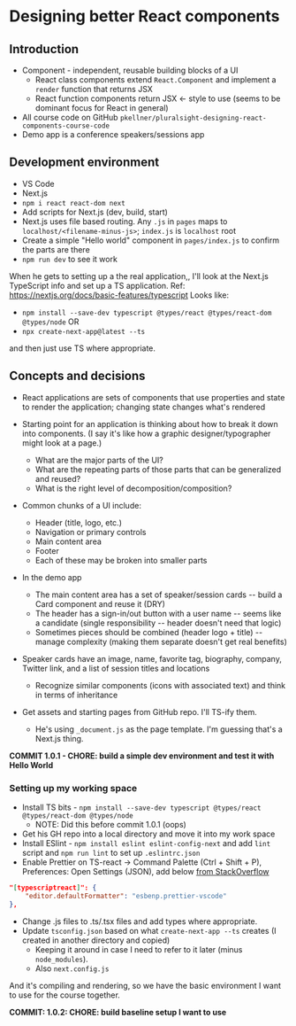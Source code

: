 # Designing better React components

## Introduction

-  Component - independent, reusable building blocks of a UI
   -  React class components extend `React.Component` and implement a `render` function that returns JSX
   -  React function components return JSX <- style to use (seems to be dominant focus for React in general)
-  All course code on GitHub `pkellner/pluralsight-designing-react-components-course-code`
-  Demo app is a conference speakers/sessions app

## Development environment

-  VS Code
-  Next.js
-  `npm i react react-dom next`
-  Add scripts for Next.js (dev, build, start)
-  Next.js uses file based routing. Any `.js` in `pages` maps to `localhost/<filename-minus-js>`; `index.js` is `localhost` root
-  Create a simple "Hello world" component in `pages/index.js` to confirm the parts are there
-  `npm run dev` to see it work

When he gets to setting up a the real application,, I'll look at the Next.js TypeScript info and set up a TS application.
Ref: https://nextjs.org/docs/basic-features/typescript
Looks like:

-  `npm install --save-dev typescript @types/react @types/react-dom @types/node`
   OR
-  `npx create-next-app@latest --ts`

and then just use TS where appropriate.

## Concepts and decisions

-  React applications are sets of components that use properties and state to render the application; changing state changes what's rendered
-  Starting point for an application is thinking about how to break it down into components. (I say it's like how a graphic designer/typographer might look at a page.)
   -  What are the major parts of the UI?
   -  What are the repeating parts of those parts that can be generalized and reused?
   -  What is the right level of decomposition/composition?
-  Common chunks of a UI include:
   -  Header (title, logo, etc.)
   -  Navigation or primary controls
   -  Main content area
   -  Footer
   -  Each of these may be broken into smaller parts
-  In the demo app
   -  The main content area has a set of speaker/session cards -- build a Card component and reuse it (DRY)
   -  The header has a sign-in/out button with a user name -- seems like a candidate (single responsibility -- header doesn't need that logic)
   -  Sometimes pieces should be combined (header logo + title) -- manage complexity (making them separate doesn't get real benefits)
-  Speaker cards have an image, name, favorite tag, biography, company, Twitter link, and a list of session titles and locations

   -  Recognize similar components (icons with associated text) and think in terms of inheritance

-  Get assets and starting pages from GitHub repo. I'll TS-ify them.
   -  He's using `_document.js` as the page template. I'm guessing that's a Next.js thing.

**COMMIT 1.0.1 - CHORE: build a simple dev environment and test it with Hello World**

### Setting up my working space

-  Install TS bits - `npm install --save-dev typescript @types/react @types/react-dom @types/node`
   -  NOTE: Did this before commit 1.0.1 (oops)
-  Get his GH repo into a local directory and move it into my work space
-  Install ESlint - `npm install eslint eslint-config-next` and add `lint` script and `npm run lint` to set up `.eslintrc.json`
-  Enable Prettier on TS-react -> Command Palette (Ctrl + Shift + P), Preferences: Open Settings (JSON), add below [from StackOverflow](https://stackoverflow.com/questions/61731587/prettier-doesnt-format-tsx-file)

```JSON
"[typescriptreact]": {
    "editor.defaultFormatter": "esbenp.prettier-vscode"
},
```

-  Change .js files to .ts/.tsx files and add types where appropriate.
-  Update `tsconfig.json` based on what `create-next-app --ts` creates (I created in another directory and copied)
   -  Keeping it around in case I need to refer to it later (minus `node_modules`).
   -  Also `next.config.js`

And it's compiling and rendering, so we have the basic environment I want to use for the course together.

**COMMIT: 1.0.2: CHORE: build baseline setup I want to use**

